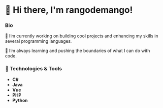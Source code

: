 # 👋 Hi there, I'm rangodemango!

### Bio
🔭 I’m currently working on building cool projects and enhancing my skills in several programming languages.

🌱 I’m always learning and pushing the boundaries of what I can do with code.
### 🔧 Technologies & Tools
- **C#**
- **Java**
- **Vue**
- **PHP**
- **Python**
